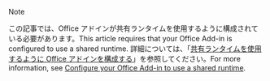 > [!NOTE]
> <span data-ttu-id="f3f42-101">この記事では、Office アドインが共有ランタイムを使用するように構成されている必要があります。</span><span class="sxs-lookup"><span data-stu-id="f3f42-101">This article requires that your Office Add-in is configured to use a shared runtime.</span></span> <span data-ttu-id="f3f42-102">詳細については、「[共有ランタイムを使用するように Office アドインを構成する](../excel/configure-your-add-in-to-use-a-shared-runtime.md)」を参照してください。</span><span class="sxs-lookup"><span data-stu-id="f3f42-102">For more information, see [Configure your Office Add-in to use a shared runtime](../excel/configure-your-add-in-to-use-a-shared-runtime.md).</span></span>